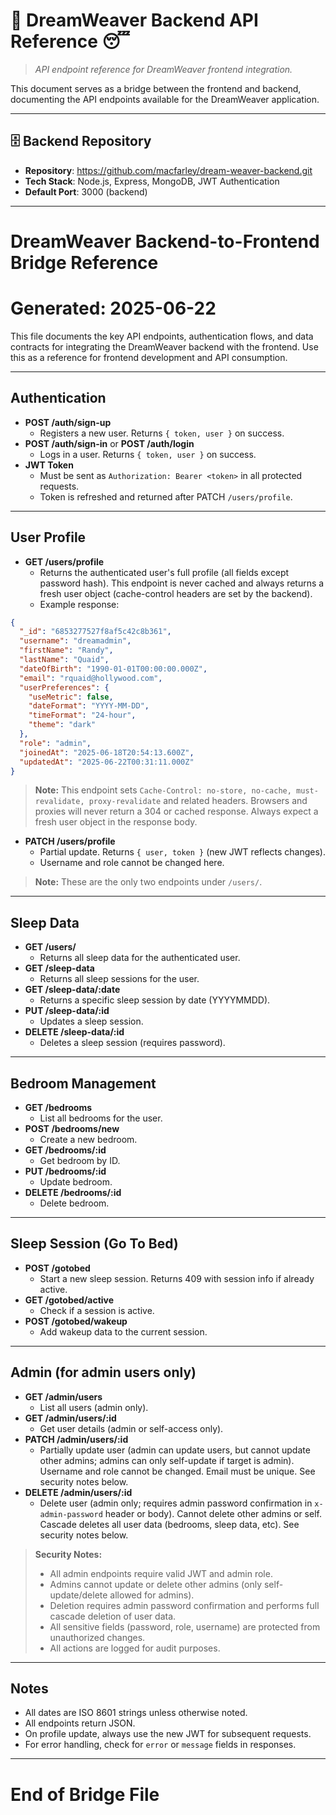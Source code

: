 # 🌙 DreamWeaver Backend API Reference 😴

> *API endpoint reference for DreamWeaver frontend integration.*

This document serves as a bridge between the frontend and backend, documenting the API endpoints available for the DreamWeaver application.

---

## 🗄️ Backend Repository
- **Repository**: https://github.com/macfarley/dream-weaver-backend.git
- **Tech Stack**: Node.js, Express, MongoDB, JWT Authentication
- **Default Port**: 3000 (backend)

---

# DreamWeaver Backend-to-Frontend Bridge Reference
# Generated: 2025-06-22

This file documents the key API endpoints, authentication flows, and data contracts for integrating the DreamWeaver backend with the frontend. Use this as a reference for frontend development and API consumption.

---

## Authentication

- **POST /auth/sign-up**
  - Registers a new user. Returns `{ token, user }` on success.
- **POST /auth/sign-in** or **POST /auth/login**
  - Logs in a user. Returns `{ token, user }` on success.
- **JWT Token**
  - Must be sent as `Authorization: Bearer <token>` in all protected requests.
  - Token is refreshed and returned after PATCH `/users/profile`.

---

## User Profile

- **GET /users/profile**
  - Returns the authenticated user's full profile (all fields except password hash). This endpoint is never cached and always returns a fresh user object (cache-control headers are set by the backend).
  - Example response:

```json
{
  "_id": "6853277527f8af5c42c8b361",
  "username": "dreamadmin",
  "firstName": "Randy",
  "lastName": "Quaid",
  "dateOfBirth": "1990-01-01T00:00:00.000Z",
  "email": "rquaid@hollywood.com",
  "userPreferences": {
    "useMetric": false,
    "dateFormat": "YYYY-MM-DD",
    "timeFormat": "24-hour",
    "theme": "dark"
  },
  "role": "admin",
  "joinedAt": "2025-06-18T20:54:13.600Z",
  "updatedAt": "2025-06-22T00:31:11.000Z"
}
```

> **Note:** This endpoint sets `Cache-Control: no-store, no-cache, must-revalidate, proxy-revalidate` and related headers. Browsers and proxies will never return a 304 or cached response. Always expect a fresh user object in the response body.

- **PATCH /users/profile**
  - Partial update. Returns `{ user, token }` (new JWT reflects changes).
  - Username and role cannot be changed here.

> **Note:** These are the only two endpoints under `/users/`.

---

## Sleep Data

- **GET /users/**
  - Returns all sleep data for the authenticated user.
- **GET /sleep-data**
  - Returns all sleep sessions for the user.
- **GET /sleep-data/:date**
  - Returns a specific sleep session by date (YYYYMMDD).
- **PUT /sleep-data/:id**
  - Updates a sleep session.
- **DELETE /sleep-data/:id**
  - Deletes a sleep session (requires password).

---

## Bedroom Management

- **GET /bedrooms**
  - List all bedrooms for the user.
- **POST /bedrooms/new**
  - Create a new bedroom.
- **GET /bedrooms/:id**
  - Get bedroom by ID.
- **PUT /bedrooms/:id**
  - Update bedroom.
- **DELETE /bedrooms/:id**
  - Delete bedroom.

---

## Sleep Session (Go To Bed)

- **POST /gotobed**
  - Start a new sleep session. Returns 409 with session info if already active.
- **GET /gotobed/active**
  - Check if a session is active.
- **POST /gotobed/wakeup**
  - Add wakeup data to the current session.

---

## Admin (for admin users only)

- **GET /admin/users**
  - List all users (admin only).
- **GET /admin/users/:id**
  - Get user details (admin or self-access only).
- **PATCH /admin/users/:id**
  - Partially update user (admin can update users, but cannot update other admins; admins can only self-update if target is admin). Username and role cannot be changed. Email must be unique. See security notes below.
- **DELETE /admin/users/:id**
  - Delete user (admin only; requires admin password confirmation in `x-admin-password` header or body). Cannot delete other admins or self. Cascade deletes all user data (bedrooms, sleep data, etc). See security notes below.

> **Security Notes:**
> - All admin endpoints require valid JWT and admin role.
> - Admins cannot update or delete other admins (only self-update/delete allowed for admins).
> - Deletion requires admin password confirmation and performs full cascade deletion of user data.
> - All sensitive fields (password, role, username) are protected from unauthorized changes.
> - All actions are logged for audit purposes.

---

## Notes
- All dates are ISO 8601 strings unless otherwise noted.
- All endpoints return JSON.
- On profile update, always use the new JWT for subsequent requests.
- For error handling, check for `error` or `message` fields in responses.

---

# End of Bridge File

